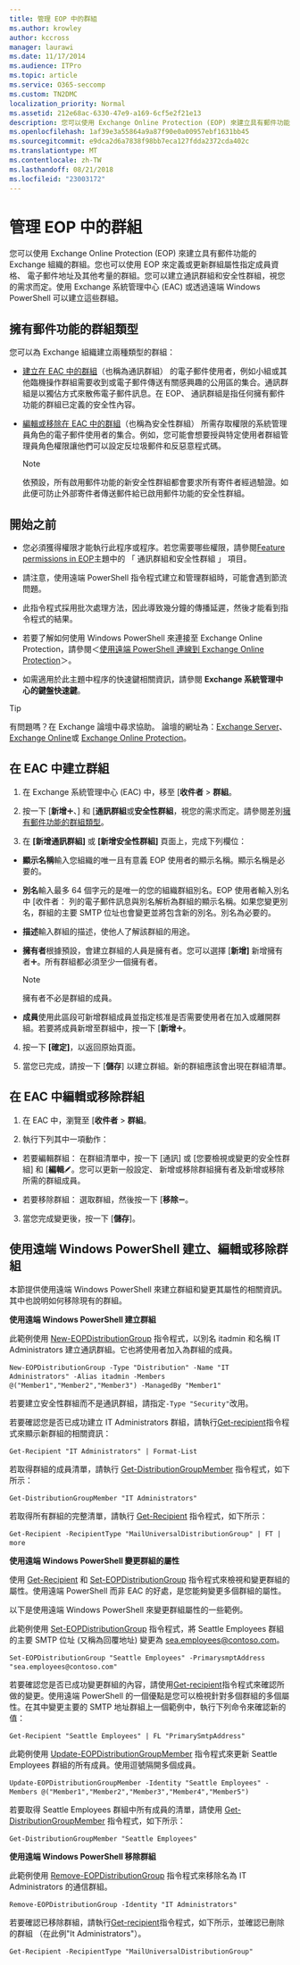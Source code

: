 ```yaml
---
title: 管理 EOP 中的群組
ms.author: krowley
author: kccross
manager: laurawi
ms.date: 11/17/2014
ms.audience: ITPro
ms.topic: article
ms.service: O365-seccomp
ms.custom: TN2DMC
localization_priority: Normal
ms.assetid: 212e68ac-6330-47e9-a169-6cf5e2f21e13
description: 您可以使用 Exchange Online Protection (EOP) 來建立具有郵件功能的 Exchange 組織的群組。您也可以使用 EOP 來定義或更新群組屬性指定成員資格、 電子郵件地址及其他考量的群組。
ms.openlocfilehash: 1af39e3a55864a9a87f90e0a00957ebf1631bb45
ms.sourcegitcommit: e9dca2d6a7838f98bb7eca127fdda2372cda402c
ms.translationtype: MT
ms.contentlocale: zh-TW
ms.lasthandoff: 08/21/2018
ms.locfileid: "23003172"
---
```

# <a name="manage-groups-in-eop"></a>管理 EOP 中的群組

 您可以使用 Exchange Online Protection (EOP) 來建立具有郵件功能的 Exchange 組織的群組。您也可以使用 EOP 來定義或更新群組屬性指定成員資格、 電子郵件地址及其他考量的群組。您可以建立通訊群組和安全性群組，視您的需求而定。使用 Exchange 系統管理中心 (EAC) 或透過遠端 Windows PowerShell 可以建立這些群組。 
  
## <a name="types-of-mail-enabled-groups"></a>擁有郵件功能的群組類型

您可以為 Exchange 組織建立兩種類型的群組：
  
- [建立在 EAC 中的群組](manage-groups-in-eop.md)（也稱為通訊群組） 的電子郵件使用者，例如小組或其他臨機操作群組需要收到或電子郵件傳送有關感興趣的公用區的集合。通訊群組是以獨佔方式來散佈電子郵件訊息。在 EOP、 通訊群組是指任何擁有郵件功能的群組已定義的安全性內容。
    
- [編輯或移除在 EAC 中的群組](manage-groups-in-eop.md)（也稱為安全性群組） 所需存取權限的系統管理員角色的電子郵件使用者的集合。例如，您可能會想要授與特定使用者群組管理員角色權限讓他們可以設定反垃圾郵件和反惡意程式碼。
    
    > [!NOTE]
    > 依預設，所有啟用郵件功能的新安全性群組都會要求所有寄件者經過驗證。如此便可防止外部寄件者傳送郵件給已啟用郵件功能的安全性群組。 
  
## <a name="before-you-begin"></a>開始之前

- 您必須獲得權限才能執行此程序或程序。若您需要哪些權限，請參閱[Feature permissions in EOP](feature-permissions-in-eop.md)主題中的 「 通訊群組和安全性群組 」 項目。 
    
- 請注意，使用遠端 PowerShell 指令程式建立和管理群組時，可能會遇到節流問題。
    
- 此指令程式採用批次處理方法，因此導致幾分鐘的傳播延遲，然後才能看到指令程式的結果。
    
- 若要了解如何使用 Windows PowerShell 來連接至 Exchange Online Protection，請參閱＜[使用遠端 PowerShell 連線到 Exchange Online Protection](https://docs.microsoft.com/powershell/exchange/exchange-eop/connect-to-exchange-online-protection-powershell?view=exchange-ps)＞。
    
- 如需適用於此主題中程序的快速鍵相關資訊，請參閱 **Exchange 系統管理中心的鍵盤快速鍵**。
    
> [!TIP]
> 有問題嗎？在 Exchange 論壇中尋求協助。 論壇的網址為：[Exchange Server](https://go.microsoft.com/fwlink/p/?linkId=60612)、[Exchange Online](https://go.microsoft.com/fwlink/p/?linkId=267542)或 [Exchange Online Protection](https://go.microsoft.com/fwlink/p/?linkId=285351)。 
  
## <a name="create-a-group-in-the-eac"></a>在 EAC 中建立群組

1. 在 Exchange 系統管理中心 (EAC) 中，移至 [**收件者** \> **群組**。
    
2. 按一下 [**新增**![新增圖示](../media/ITPro-EAC-AddIcon.gif)、] 和 [**通訊群組**或**安全性群組**，視您的需求而定。請參閱差別[擁有郵件功能的群組類型](manage-groups-in-eop.md)。 
    
3. 在 **[新增通訊群組]** 或 **[新增安全性群組]** 頁面上，完成下列欄位： 
    
  - **顯示名稱**輸入您組織的唯一且有意義 EOP 使用者的顯示名稱。顯示名稱是必要的。 
    
  - **別名**輸入最多 64 個字元的是唯一的您的組織群組別名。EOP 使用者輸入別名中 [收件者： 列的電子郵件訊息與別名解析為群組的顯示名稱。如果您變更別名，群組的主要 SMTP 位址也會變更並將包含新的別名。別名為必要的。 
    
  - **描述**輸入群組的描述，使他人了解該群組的用途。 
    
  - **擁有者**根據預設，會建立群組的人員是擁有者。您可以選擇 [**新增]** 新增擁有者![新增圖示](../media/ITPro-EAC-AddIcon.gif)。所有群組都必須至少一個擁有者。
    
    > [!NOTE]
    > 擁有者不必是群組的成員。 
  
  - **成員**使用此區段可新增群組成員並指定核准是否需要使用者在加入或離開群組。若要將成員新增至群組中，按一下 [**新增**![新增圖示](../media/ITPro-EAC-AddIcon.gif)。
    
4. 按一下 **[確定]**，以返回原始頁面。 
    
5. 當您已完成，請按一下 [**儲存**] 以建立群組。新的群組應該會出現在群組清單。 
    
## <a name="edit-or-remove-a-group-in-the-eac"></a>在 EAC 中編輯或移除群組

1. 在 EAC 中，瀏覽至 [**收件者** \> **群組**。
    
2. 執行下列其中一項動作：
    
  - 若要編輯群組： 在群組清單中，按一下 [通訊] 或 [您要檢視或變更的安全性群組] 和 [**編輯**![編輯圖示](../media/ITPro-EAC-EditIcon.gif)。您可以更新一般設定、 新增或移除群組擁有者及新增或移除所需的群組成員。
    
  - 若要移除群組： 選取群組，然後按一下 [**移除**![移除圖示](../media/ITPro-EAC-RemoveIcon.gif)。
    
3. 當您完成變更後，按一下 [**儲存**]。
    
## <a name="create-edit-or-remove-a-group-using-remote-windows-powershell"></a>使用遠端 Windows PowerShell 建立、編輯或移除群組

本節提供使用遠端 Windows PowerShell 來建立群組和變更其屬性的相關資訊。其中也說明如何移除現有的群組。 
  
 **使用遠端 Windows PowerShell 建立群組**
  
此範例使用 [New-EOPDistributionGroup](http://technet.microsoft.com/library/4610dfe5-fca8-4ba8-be3c-535d1753e0f4.aspx) 指令程式，以別名 itadmin 和名稱 IT Administrators 建立通訊群組。它也將使用者加入為群組的成員。 
  
```
New-EOPDistributionGroup -Type "Distribution" -Name "IT Administrators" -Alias itadmin -Members @("Member1","Member2","Member3") -ManagedBy "Member1"

```

若要建立安全性群組而不是通訊群組，請指定`-Type "Security"`改用。 
  
若要確認您是否已成功建立 IT Administrators 群組，請執行[Get-recipient](http://technet.microsoft.com/library/2ce6250f-0ad3-4b29-870c-e1d6e1e154bc.aspx)指令程式來顯示新群組的相關資訊： 
  
```
Get-Recipient "IT Administrators" | Format-List

```

若取得群組的成員清單，請執行 [Get-DistributionGroupMember](http://technet.microsoft.com/library/15c71bc5-4246-44ac-8b34-8ccd585294b5.aspx) 指令程式，如下所示： 
  
```
Get-DistributionGroupMember "IT Administrators"

```

若取得所有群組的完整清單，請執行 [Get-Recipient](http://technet.microsoft.com/library/2ce6250f-0ad3-4b29-870c-e1d6e1e154bc.aspx) 指令程式，如下所示： 
  
```
Get-Recipient -RecipientType "MailUniversalDistributionGroup" | FT | more

```

 **使用遠端 Windows PowerShell 變更群組的屬性**
  
使用 [Get-Recipient](http://technet.microsoft.com/library/2ce6250f-0ad3-4b29-870c-e1d6e1e154bc.aspx) 和 [Set-EOPDistributionGroup](http://technet.microsoft.com/library/689a66c5-a524-4870-88f3-091fd6eae3b7.aspx) 指令程式來檢視和變更群組的屬性。使用遠端 PowerShell 而非 EAC 的好處，是您能夠變更多個群組的屬性。 
  
以下是使用遠端 Windows PowerShell 來變更群組屬性的一些範例。
  
此範例使用 [Set-EOPDistributionGroup](http://technet.microsoft.com/library/689a66c5-a524-4870-88f3-091fd6eae3b7.aspx) 指令程式，將 Seattle Employees 群組的主要 SMTP 位址 (又稱為回覆地址) 變更為 sea.employees@contoso.com。 
  
```
Set-EOPDistributionGroup "Seattle Employees" -PrimarysmptAddress "sea.employees@contoso.com"

```

若要確認您是否已成功變更群組的內容，請使用[Get-recipient](http://technet.microsoft.com/library/2ce6250f-0ad3-4b29-870c-e1d6e1e154bc.aspx)指令程式來確認所做的變更。使用遠端 PowerShell 的一個優點是您可以檢視針對多個群組的多個屬性。在其中變更主要的 SMTP 地址群組上一個範例中，執行下列命令來確認新的值： 
  
```
Get-Recipient "Seattle Employees" | FL "PrimarySmtpAddress"

```

此範例使用 [Update-EOPDistributionGroupMember](http://technet.microsoft.com/library/a6d4f790-1b94-42f8-af6f-fa79c504d8ec.aspx) 指令程式來更新 Seattle Employees 群組的所有成員。使用逗號隔開多個成員。 
  
```
Update-EOPDistributionGroupMember -Identity "Seattle Employees" -Members @("Member1","Member2","Member3","Member4","Member5")

```

若要取得 Seattle Employees 群組中所有成員的清單，請使用 [Get-DistributionGroupMember](http://technet.microsoft.com/library/15c71bc5-4246-44ac-8b34-8ccd585294b5.aspx) 指令程式，如下所示： 
  
```
Get-DistributionGroupMember "Seattle Employees"

```

 **使用遠端 Windows PowerShell 移除群組**
  
此範例使用 [Remove-EOPDistributionGroup](http://technet.microsoft.com/library/a17b1307-3187-40b0-a438-c7b35a34c002.aspx) 指令程式來移除名為 IT Administrators 的通信群組。 
  
```
Remove-EOPDistributionGroup -Identity "IT Administrators" 

```

若要確認已移除群組，請執行[Get-recipient](http://technet.microsoft.com/library/2ce6250f-0ad3-4b29-870c-e1d6e1e154bc.aspx)指令程式，如下所示，並確認已刪除的群組 （在此例"It Administrators"）。 
  
```
Get-Recipient -RecipientType "MailUniversalDistributionGroup"

```


